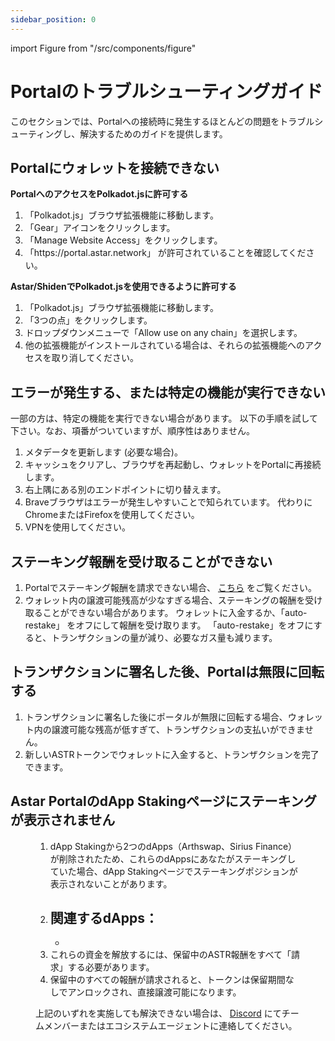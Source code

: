 ```yaml
---
sidebar_position: 0
---
```


import Figure from "/src/components/figure"

# Portalのトラブルシューティングガイド

このセクションでは、Portalへの接続時に発生するほとんどの問題をトラブルシューティングし、解決するためのガイドを提供します。

## Portalにウォレットを接続できない

**PortalへのアクセスをPolkadot.jsに許可する**

1. 「Polkadot.js」ブラウザ拡張機能に移動します。
2. 「Gear」アイコンをクリックします。
3. 「Manage Website Access」をクリックします。
4. 「https\://portal.astar.network」 が許可されていることを確認してください。

**Astar/ShidenでPolkadot.jsを使用できるように許可する**

1. 「Polkadot.js」ブラウザ拡張機能に移動します。
2. 「3つの点」をクリックします。
3. ドロップダウンメニューで「Allow use on any chain」を選択します。
4. 他の拡張機能がインストールされている場合は、それらの拡張機能へのアクセスを取り消してください。

## エラーが発生する、または特定の機能が実行できない

一部の方は、特定の機能を実行できない場合があります。 以下の手順を試して下さい。なお、項番がついていますが、順序性はありません。

1. メタデータを更新します (必要な場合)。
2. キャッシュをクリアし、ブラウザを再起動し、ウォレットをPortalに再接続します。
3. 右上隅にある別のエンドポイントに切り替えます。
4. Braveブラウザはエラーが発生しやすいことで知られています。 代わりにChromeまたはFirefoxを使用してください。
5. VPNを使用してください。

## ステーキング報酬を受け取ることができない

1. Portalでステーキング報酬を請求できない場合、 [こちら](https://docs.astar.network/docs/use/user-guides/manual_claim) をご覧ください。
2. ウォレット内の譲渡可能残高が少なすぎる場合、ステーキングの報酬を受け取ることができない場合があります。 ウォレットに入金するか、「auto-restake」 をオフにして報酬を受け取ります。 「auto-restake」をオフにすると、トランザクションの量が減り、必要なガス量も減ります。

## トランザクションに署名した後、Portalは無限に回転する

1. トランザクションに署名した後にポータルが無限に回転する場合、ウォレット内の譲渡可能な残高が低すぎて、トランザクションの支払いができません。
2. 新しいASTRトークンでウォレットに入金すると、トランザクションを完了できます。

## Astar PortalのdApp Stakingページにステーキングが表示されません

<Figure src={require('/docs/use/img/Troubleshooting_dApp_Staking.png').default } width="100%" />

1. dApp Stakingから2つのdApps（Arthswap、Sirius Finance）が削除されたため、これらのdAppsにあなたがステーキングしていた場合、dApp Stakingページでステーキングポジションが表示されないことがあります。
2. 関連するdApps：
   -
   -
3. これらの資金を解放するには、保留中のASTR報酬をすべて「請求」する必要があります。
4. 保留中のすべての報酬が請求されると、トークンは保留期間なしでアンロックされ、直接譲渡可能になります。

上記のいずれを実施しても解決できない場合は、 <a href="https://discord.gg/2FGq5KqwBh">Discord</a> にてチームメンバーまたはエコシステムエージェントに連絡してください。
